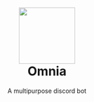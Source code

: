 <h1 align="center"><img src="https://i.imgur.com/M5mWYDU.png" width="128"><br/>Omnia</h1>
<p align="center">A multipurpose discord bot</p>